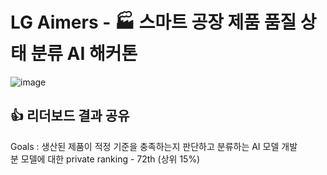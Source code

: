 # LG Aimers - 🏭 스마트 공장 제품 품질 상태 분류 AI 해커톤
![image](https://user-images.githubusercontent.com/92291198/236022988-2f545f5f-b03c-4985-a191-d1e0da2fb464.png)

## 👍 리더보드 결과 공유
Goals : 생산된 제품이 적정 기준을 충족하는지 판단하고 분류하는 AI 모델 개발 <br>
분 모델에 대한 private ranking - 72th (상위 15%) <br>
<br>
